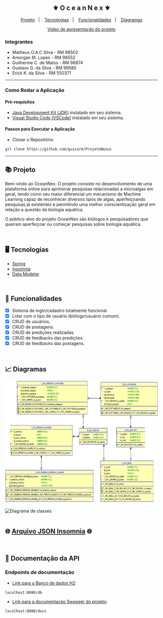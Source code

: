 <div align="center">
    <h2>⚜️ O c e a n N e x ⚜️</h2>
</div>

<p align="center">
    <a href="#-projeto">Projeto</a>&nbsp;&nbsp;&nbsp;|&nbsp;&nbsp;&nbsp;
    <a href="#-tecnologias">Tecnologias</a>&nbsp;&nbsp;&nbsp;|&nbsp;&nbsp;&nbsp;
    <a href="#-funcionalidades">Funcionalidades</a>&nbsp;&nbsp;&nbsp;|&nbsp;&nbsp;&nbsp;
    <a href="#-diagramas">Diagramas</a>
</p>

<p align="center"> <a href="">Vídeo de apresentação do projeto</a></p>

<h3>Integrantes</h3>

- Matheus O.A.C Silva - RM 98502
- Amorgan M. Lopes - RM 98552
- Guilherme C. de Matos - RM 98874
- Gustavo G. da Silva - RM 99585
- Erick K. da Silva - RM 550371

--------------------------------------------------
<h3>Como Rodar a Aplicação </h3>

<h4>Pré-requisitos</h4> 

- [Java Development Kit (JDK)](https://www.oracle.com/java/technologies/downloads/#java11) instalado em seu sistema.
- [Visual Studio Code (VSCode)](https://code.visualstudio.com) instalado em seu sistema.

<h4>Passos para Executar a Aplicação</h4> 

- Clonar o Repositório:
```bash
git clone https://github.com/guicarm/ProjetoNexus
```

--------------------------------------------------

## 📚 Projeto 

<p>Bem-vindo ao OceanNex. O projeto consiste no desenvolvimento de uma plataforma online para aprimorar pesquisas relacionadas a microalgas em geral, tendo como seu maior diferencial um mecanismo de Machine Learning capaz de reconhecer diversos tipos de algas, aperfeiçoando pesquisas já existentes e permitindo uma melhor conscientização geral em relação a questão da biologia aquática.</p>
<p>O público-alvo do projeto OceanNex são biólogos e pesquisadores que queiram aperfeiçoar ou começar pesquisas sobre biologia aquática.</p>

<br/>

## 🖥 Tecnologias

- [Spring](https://spring.io)
- [Insomnia](https://insomnia.rest/download)
- [Data Modeler](https://www.oracle.com/database/sqldeveloper/technologies/sql-data-modeler/download/)

<br/>

## 🧾 Funcionalidades

- [x] Sistema de login/cadastro totalmente funcional.
- [x] Lidar com o tipo de usuário (biólogo/usuário comum).
- [x] CRUD de usuários.
- [x] CRUD de postagens.
- [x] CRUD de predições realizadas.
- [x] CRUD de feedbacks das predições.
- [x] CRUD de feedbacks das postagens.
      
<br/>

## 📈 Diagramas

<div>
    <img src="./documents/DER.png" alt="DER" height="400px"/>
</div>
<br/>
<div>
    <img src="./documents/DiagramaDeClasses.png" alt="Diagrama de classes" height="400px"/>
</div>


<br/>

## 🌐 [Arquivo JSON Insomnia](./documents/Insomnia_2024-06-04.json) 🌐

<br/>

## 📃 Documentação da API

<h3> Endpoints de documentação </h3>

- [Link para o Banco de dados H2](localhost:8080/db):
```
localhost:8080/db
```

- [Link para a documentação Swagger do projeto](localhost:8080/docs):
```
localhost:8080/docs
```


